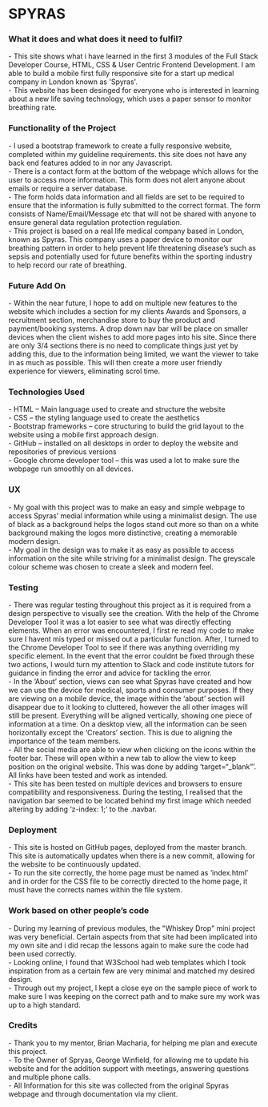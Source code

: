 <h1>SPYRAS</h1>


<h3>What it does and what does it need to fulfil?</h3>
-	This site shows what i have learned in the first 3 modules of the Full Stack Developer Course, HTML, CSS & User Centric Frontend Development. I am able to build a mobile first fully responsive site for a start up medical company in London known as 'Spyras'.
<br>
-	This website has been desinged for everyone who is interested in learning about a new life saving technology, which uses a paper sensor to monitor breathing rate.


<h3>Functionality of the Project</h3>
- I used a bootstrap framework to create a fully responsive website, completed within my guideline requirements. this site does not have any back end features added to in nor any Javascript.
<br>
- There is a contact form at the bottom of the webpage which allows for the user to access more information. This form does not alert anyone about emails or require a server database.
<br>
- The form holds data information and all fields are set to be required to ensure that the information is fully submitted to the correct format. The form consists of Name/Email/Message etc that will not be shared with anyone to ensure general data regulation protection regulation.
<br>
- This project is based on a real life medical company based in London, known as Spyras. This company uses a paper device to monitor our breathing pattern in order to help prevent life threatening disease’s such as sepsis and potentially used for future benefits within the sporting industry to help record our rate of breathing.



<h3>Future Add On</h3>
-	Within the near future, I hope to add on multiple new features to the website which includes a section for my clients Awards and Sponsors, a recruitment section, merchandise store to buy the product and payment/booking systems. A drop down nav bar will be place on smaller devices when the client wishes to add more pages into his site. Since there are only 3/4 sections there is no need to complicate things just yet by adding this, due to the information being limited, we want the viewer to take in as much as possible. This will then create a more user friendly experience for viewers, eliminating scrol time.



<h3>Technologies Used</h3>
-	HTML – Main language used to create and structure the website
<br>
-	CSS – the styling language used to create the aesthetics
<br>
-	Bootstrap frameworks – core structuring to build the grid layout to the website using a mobile first approach design.
<br>
-	GitHub – installed on all desktops in order to deploy the website and repositories of previous versions
<br>
-	Google chrome developer tool – this was used a lot to make sure the webpage run smoothly on all devices.



<h3>UX</h3>
- My goal with this project was to make an easy and simple webpage to access Spyras’ medial information while using a minimalist design. The use of black as a background helps the logos stand out more so than on a white background making the logos more distinctive, creating a memorable modern design.
<br>
- My goal in the design was to make it as easy as possible to access information on the site while striving for a minimalist design. The greyscale colour scheme was chosen to create a sleek and modern feel.




<h3>Testing</h3>
- There was regular testing throughout this project as it is required from a design perspective to visually see the creation. With the help of the Chrome Developer Tool it was a lot easier to see what was directly effecting elements. When an error was encountered, I first re read my code to make sure I havent mis typed or missed out a particular function. After, I turned to the Chrome Developer Tool to see if there was anything overriding my specific element. In the event that the error couldnt be fixed through these two actions, I would turn my attention to Slack and code institute tutors for guidance in finding the error and advice for tackling the error.
<br>
- In the ‘About’ section, views can see what Spyras have created and how we can use the device for medical, sports and consumer purposes. If they are viewing on a mobile device, the image within the ‘about’ section will disappear due to it looking to cluttered, however the all other images will still be present. Everything will be aligned vertically, showing one piece of information at a time. On a desktop view, all the information can be seen horizontally except the ‘Creators’ section. This is due to aligning the importance of the team members.
<br>
- All the social media are able to view when clicking on the icons within the footer bar. These will open within a new tab to allow the view to keep position on the original website. This was done by adding ‘target=“_blank”’. All links have been tested and work as intended.
<br>
- This site has been tested on multiple devices and browsers to ensure compatibility and responsiveness. During the testing, I realised that the navigation bar seemed to be located behind my first image which needed altering by adding ‘z-index: 1;’ to the .navbar.



<h3>Deployment</h3>
-	This site is hosted on GitHub pages, deployed from the master branch. This site is automatically updates when there is a new commit, allowing for the website to be continuously updated.
<br>
-	To run the site correctly, the home page must be named as ‘index.html’  and in order for the CSS file to be correctly directed to the home page, it must have the corrects names within the file system.

<h3>Work based on other people’s code</h3>
-  During my learning of previous modules, the "Whiskey Drop" mini project was very beneficial. Certain aspects from that site had been implicated into my own site and i did recap the lessons again to make sure the code had been used correctly.
<br>
- Looking online, I found that W3School had web templates which I took inspiration from as a certain few are very minimal and matched my desired design.
<br>
- Through out my project, I kept a close eye on the sample piece of work to make sure I was keeping on the correct path and to make sure my work was up to a high standard.



<h3>Credits</h3>
- Thank you to my mentor, Brian Macharia, for helping me plan and execute this project.
<br>
- To the Owner of Spryas, George Winfield, for allowing me to update his website and for the addition support with meetings, answering questions and multiple phone calls.
<br>
- All Information for this site was collected from the original Spyras webpage and through documentation via my client.


